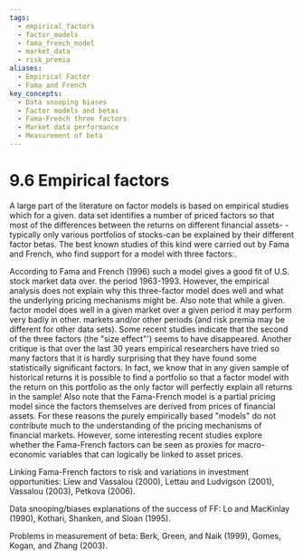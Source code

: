 ```yaml
---
tags:
  - empirical_factors
  - factor_models
  - fama_french_model
  - market_data
  - risk_premia
aliases:
  - Empirical Factor
  - Fama and French
key_concepts:
  - Data snooping biases
  - Factor models and betas
  - Fama-French three factors
  - Market data performance
  - Measurement of beta
---
```


# 9.6 Empirical factors  

A large part of the literature on factor models is based on empirical studies which for a given. data set identifies a number of priced factors so that most of the differences between the returns on different financial assets- -typically only various portfolios of stocks-can be explained by their different factor betas. The best known studies of this kind were carried out by Fama and French, who find support for a model with three factors:.  

[^1]: the return on a broad stock market index;
[^2]: the return on a portfolio of stocks in small companies (according to the market value of all stocks issued by the firm) minus the return on a portfolio of stocks in large companies;
[^3]: the return on a portfolio of stocks issued by firms with a high book-to-market value (the ratio between the book value of the assets of the firm to the market value of all the assets) minus the return on a portfolio of stocks in firms with a low book-to-market value.

According to Fama and French (1996) such a model gives a good fit of U.S. stock market data over. the period 1963-1993. However, the empirical analysis does not explain why this three-factor model does well and what the underlying pricing mechanisms might be. Also note that while a given. factor model does well in a given market over a given period it may perform very badly in other. markets and/or other periods (and risk premia may be different for other data sets). Some recent studies indicate that the second of the three factors (the "size effect"') seems to have disappeared. Another critique is that over the last 30 years empirical researchers have tried so many factors that it is hardly surprising that they have found some statistically significant factors. In fact, we know that in any given sample of historical returns it is possible to find a portfolio so that a factor model with the return on this portfolio as the only factor will perfectly explain all returns in the sample! Also note that the Fama-French model is a partial pricing model since the factors themselves are derived from prices of financial assets. For these reasons the purely empirically based "models" do not contribute much to the understanding of the pricing mechanisms of financial markets. However, some interesting recent studies explore whether the Fama-French factors can be seen as proxies for macro-economic variables that can logically be linked to asset prices.  

Linking Fama-French factors to risk and variations in investment opportunities: Liew and Vassalou (2000), Lettau and Ludvigson (2001), Vassalou (2003), Petkova (2006).  

Data snooping/biases explanations of the success of FF: Lo and MacKinlay (1990), Kothari, Shanken, and Sloan (1995).  

Problems in measurement of beta: Berk, Green, and Naik (1999), Gomes, Kogan, and Zhang (2003).

